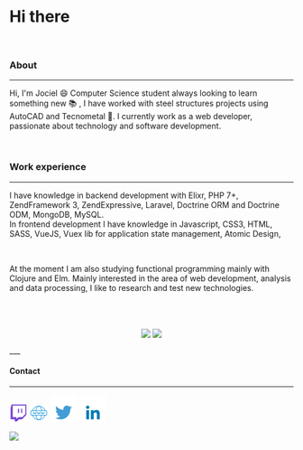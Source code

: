 # Hi there

<br>

### About  
___

Hi, I'm Jociel 😄 Computer Science student always looking to learn something new :books:	, I have worked with steel structures projects using AutoCAD and Tecnometal :triangular_ruler:. I currently work as a web developer, passionate about technology and software development.   

<br>

### Work experience
___

I have knowledge in backend development with Elixr, PHP 7+, ZendFramework 3, ZendExpressive, Laravel, Doctrine ORM and Doctrine ODM, MongoDB, MySQL.   
In frontend development I have knowledge in Javascript, CSS3, HTML, SASS, VueJS, Vuex lib for application state management, Atomic Design,

<br>

At the moment I am also studying functional programming mainly with Clojure and Elm. Mainly interested in the area of ​​web development, analysis and data processing, I like to research and test new technologies.

<br>
<br/>

<p align="center">
   <img
      align="center"
      src="https://github-readme-stats.vercel.app/api/top-langs/?username=Jciel&layout=compact&theme=tokyonight"
    />
  <img   
      align="center"
      height="165" 
       src="https://github-readme-stats.vercel.app/api?username=Jciel&show_icons=true&theme=tokyonight"
    />
</p>  
___

#### Contact
___

[![link to twitch.tv](/icon-twitchtv.png)](https://www.twitch.tv/maisumdevnatwitch)
[![link to personal site](/icon-www.png)](https://jciel.github.io/)
[![link to Twitter](/icon-twitter.png)](https://twitter.com/MaisUmDevNoTT)
[![link to Linkedin](/icon-linkedin.png)](https://www.linkedin.com/in/jcielsouza/)

![](https://komarev.com/ghpvc/?username=Jciel)  

